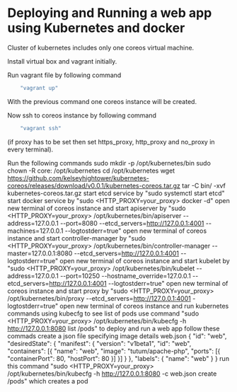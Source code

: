 Deploying and Running a web app using Kubernetes and docker
==================
Cluster of kubernetes includes only one coreos virtual machine.


Install virtual box and vagrant initially.

Run vagrant file by following command
~~~ sh
	"vagrant up"
~~~
With the previous command one coreos instance will be created.


Now ssh to coreos instance by following command
~~~ sh
	"vagrant ssh"
~~~
(if proxy has to be set then set https_proxy, http_proxy and no_proxy in every terminal).


Run the following commands 
	sudo mkdir -p /opt/kubernetes/bin 
	sudo chown -R core: /opt/kubernetes
	cd /opt/kubernetes
	wget https://github.com/kelseyhightower/kubernetes-coreos/releases/download/v0.0.1/kubernetes-coreos.tar.gz
	tar -C bin/ -xvf kubernetes-coreos.tar.gz
	start etcd service by "sudo systemctl start etcd"
	start docker service by "sudo <HTTP_PROXY=your_proxy> docker -d"
	open new terminal of coreos instance and start apiserver by "sudo <HTTP_PROXY=your_proxy> /opt/kubernetes/bin/apiserver --address=127.0.0.1 --port=8080 --etcd_servers=http://127.0.0.1:4001 --machines=127.0.0.1 --logtostderr=true"
	open new terminal of coreos instance and start controller-manager by "sudo <HTTP_PROXY=your_proxy> /opt/kubernetes/bin/controller-manager --master=127.0.0.1:8080 --etcd_servers=http://127.0.0.1:4001 --logtostderr=true"
	open new terminal of coreos instance and start kubelet by "sudo <HTTP_PROXY=your_proxy> /opt/kubernetes/bin/kubelet --address=127.0.0.1 --port=10250 --hostname_override=127.0.0.1 --etcd_servers=http://127.0.0.1:4001 --logtostderr=true"
	open new terminal of coreos instance and start proxy by "sudo <HTTP_PROXY=your_proxy> /opt/kubernetes/bin/proxy --etcd_servers=http://127.0.0.1:4001 -logtostderr=true"
	open new terminal of coreos instance and run kubernetes commands using kubecfg 
		to see list of pods use command "sudo <HTTP_PROXY=your_proxy> /opt/kubernetes/bin/kubecfg -h http://127.0.0.1:8080 list /pods"
		to deploy and run a web app follow these commads
			create a json file specifying image details
				web.json
					{
					  "id": "web",
					  "desiredState": {
					    "manifest": {
					      "version": "v1beta1",
					      "id": "web",
					      "containers": [{
						"name": "web",
						"image": "tutum/apache-php",
						"ports": [{
						  "containerPort": 80,
						  "hostPort": 80 
						}]
					      }]
					    }
					  },
					  "labels": {
					    "name": "web"
					  }
					}
			run this command "sudo <HTTP_PROXY=your_proxy> /opt/kubernetes/bin/kubecfg -h http://127.0.0.1:8080 -c web.json create /pods" which creates a pod
			
	
	
	
	
